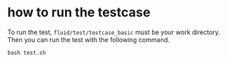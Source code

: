 # how to run the testcase
To run the test, `fluid/test/testcase_basic` must be your work directory. Then you can run the test with the following command.
```shell
bash test.sh
```